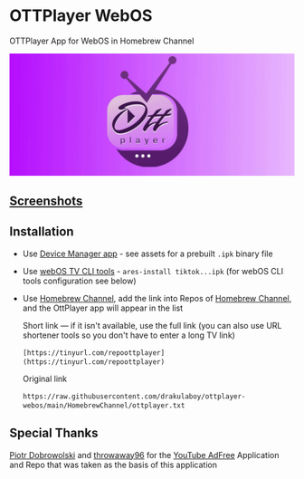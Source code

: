 # OTTPlayer WebOS

OTTPlayer App for WebOS in Homebrew Channel

![Splash](./assets/splash.png)

## [Screenshots](./screenshots/1.png)

## Installation

- Use [Device Manager app](https://github.com/webosbrew/dev-manager-desktop) - see assets for a
  prebuilt `.ipk` binary file
- Use [webOS TV CLI tools](https://webostv.developer.lge.com/develop/tools/cli-installation) -
  `ares-install tiktok...ipk` (for webOS CLI tools configuration see below)
- Use [Homebrew Channel](https://www.webosbrew.org/), add the link into Repos of [Homebrew Channel](https://www.webosbrew.org/), and the OttPlayer app will appear in the list

  Short link — if it isn't available, use the full link (you can also use URL shortener tools so you don't have to enter a long TV link)

  ```
  [https://tinyurl.com/repoottplayer](https://tinyurl.com/repoottplayer)
  ```

  Original link

  ```
  https://raw.githubusercontent.com/drakulaboy/ottplayer-webos/main/HomebrewChannel/ottplayer.txt
  ```

## Special Thanks
[Piotr Dobrowolski](https://github.com/Informatic) and [throwaway96](https://github.com/throwaway96) for the [YouTube AdFree](https://github.com/webosbrew/youtube-webos) Application and Repo that was taken as the basis of this application
